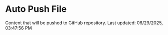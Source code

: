 # Auto Push File

Content that will be pushed to GitHub repository.
Last updated: 06/29/2025, 03:47:56 PM